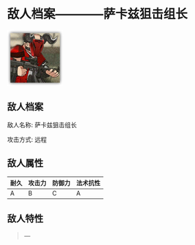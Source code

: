 # 敌人档案————萨卡兹狙击组长

![萨卡兹狙击组长](./eneIcons/萨卡兹狙击组长.png)

## 敌人档案

敌人名称: 萨卡兹狙击组长

攻击方式: 远程

## 敌人属性

| 耐久      | 攻击力  | 防御力 | 法术抗性 |
|---------|------|-----|------|
| A | B | C | A |

## 敌人特性
> —

